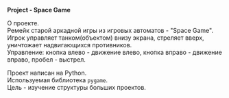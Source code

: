 **Project - Space Game**
  
О проекте.  
Ремейк старой аркадной игры из игровых автоматов - "Space Game".  
Игрок управляет танком(объектом) внизу экрана, стреляет вверх, уничтожает надвигающихся противников.  
Управление: кнопка влево - движение влево, кнопка вправо - движение вправо, пробел - выстрел.  

  
Проект написан на Python.  
Используемая библиотека `pygame`.  
Цель - изучение структуры больших проектов.   
